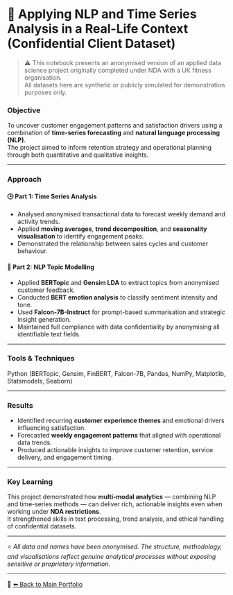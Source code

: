 # 🧠 Applying NLP and Time Series Analysis in a Real-Life Context (Confidential Client Dataset)

> ⚠️ This notebook presents an anonymised version of an applied data science project originally completed under NDA with a UK fitness organisation.  
> All datasets here are synthetic or publicly simulated for demonstration purposes only.

### Objective
To uncover customer engagement patterns and satisfaction drivers using a combination of **time-series forecasting** and **natural language processing (NLP)**.  
The project aimed to inform retention strategy and operational planning through both quantitative and qualitative insights.

---

### Approach
#### 🕒 Part 1: Time Series Analysis
- Analysed anonymised transactional data to forecast weekly demand and activity trends.  
- Applied **moving averages**, **trend decomposition**, and **seasonality visualisation** to identify engagement peaks.  
- Demonstrated the relationship between sales cycles and customer behaviour.

#### 💬 Part 2: NLP Topic Modelling
- Applied **BERTopic** and **Gensim LDA** to extract topics from anonymised customer feedback.  
- Conducted **BERT emotion analysis** to classify sentiment intensity and tone.  
- Used **Falcon-7B-Instruct** for prompt-based summarisation and strategic insight generation.  
- Maintained full compliance with data confidentiality by anonymising all identifiable text fields.

---

### Tools & Techniques
Python (BERTopic, Gensim, FinBERT, Falcon-7B, Pandas, NumPy, Matplotlib, Statsmodels, Seaborn)

---

### Results
- Identified recurring **customer experience themes** and emotional drivers influencing satisfaction.  
- Forecasted **weekly engagement patterns** that aligned with operational data trends.  
- Produced actionable insights to improve customer retention, service delivery, and engagement timing.  

---

### Key Learning
This project demonstrated how **multi-modal analytics** — combining NLP and time-series methods — can deliver rich, actionable insights even when working under **NDA restrictions**.  
It strengthened skills in text processing, trend analysis, and ethical handling of confidential datasets.

---

⭐ *All data and names have been anonymised. The structure, methodology, and visualisations reflect genuine analytical processes without exposing sensitive or proprietary information.*

---

🔗 [⬅️ Back to Main Portfolio](../README.md)
